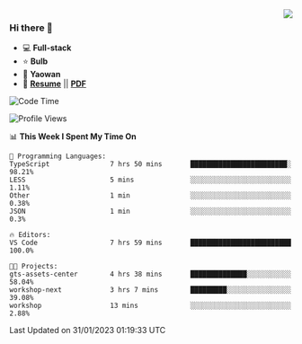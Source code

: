 <img align="right" src="https://github-readme-stats.vercel.app/api?username=LolipopJ&show_icons=true&count_private=true&hide_title=true&include_all_commits=true&theme=vue">

### Hi there 👋

- :computer: **Full-stack**
- :star: **Bulb**
- :pill: **Yaowan**
- :milky_way: [**Resume**](https://lolipopj.github.io/resume/) || [**PDF**](https://cdn.jsdelivr.net/gh/lolipopj/resume/export/resume-en.pdf)

<!--START_SECTION:waka-->
![Code Time](http://img.shields.io/badge/Code%20Time-886%20hrs%2015%20mins-blue)

![Profile Views](http://img.shields.io/badge/Profile%20Views-14-blue)

📊 **This Week I Spent My Time On** 

```text
💬 Programming Languages: 
TypeScript               7 hrs 50 mins       ████████████████████████░   98.21% 
LESS                     5 mins              ░░░░░░░░░░░░░░░░░░░░░░░░░   1.11% 
Other                    1 min               ░░░░░░░░░░░░░░░░░░░░░░░░░   0.38% 
JSON                     1 min               ░░░░░░░░░░░░░░░░░░░░░░░░░   0.3%

🔥 Editors: 
VS Code                  7 hrs 59 mins       █████████████████████████   100.0%

🐱‍💻 Projects: 
gts-assets-center        4 hrs 38 mins       ██████████████░░░░░░░░░░░   58.04% 
workshop-next            3 hrs 7 mins        █████████░░░░░░░░░░░░░░░░   39.08% 
workshop                 13 mins             ░░░░░░░░░░░░░░░░░░░░░░░░░   2.88%

```


 Last Updated on 31/01/2023 01:19:33 UTC
<!--END_SECTION:waka-->
